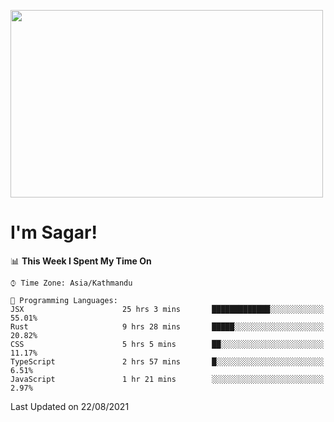 
<img src="https://media.giphy.com/media/3ornk57KwDXf81rjWM/giphy.gif" width="500" height="300" frameBorder="0" class="giphy-embed" allowFullScreen></img>

#   I'm Sagar!

<!--START_SECTION:waka-->
📊 **This Week I Spent My Time On** 

```text
⌚︎ Time Zone: Asia/Kathmandu

💬 Programming Languages: 
JSX                      25 hrs 3 mins       █████████████░░░░░░░░░░░░   55.01% 
Rust                     9 hrs 28 mins       █████░░░░░░░░░░░░░░░░░░░░   20.82% 
CSS                      5 hrs 5 mins        ██░░░░░░░░░░░░░░░░░░░░░░░   11.17% 
TypeScript               2 hrs 57 mins       █░░░░░░░░░░░░░░░░░░░░░░░░   6.51% 
JavaScript               1 hr 21 mins        ░░░░░░░░░░░░░░░░░░░░░░░░░   2.97%

```


 Last Updated on 22/08/2021
<!--END_SECTION:waka-->

